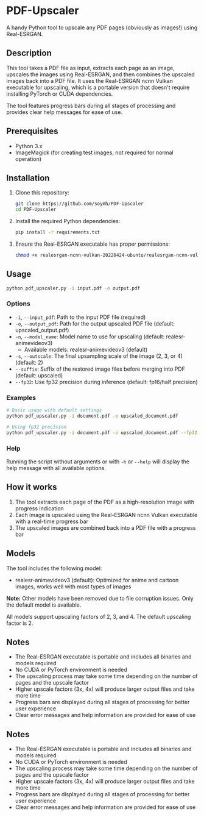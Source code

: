 # PDF-Upscaler

A handy Python tool to upscale any PDF pages (obviously as images!) using Real-ESRGAN.

## Description

This tool takes a PDF file as input, extracts each page as an image, upscales the images using Real-ESRGAN, and then combines the upscaled images back into a PDF file. It uses the Real-ESRGAN ncnn Vulkan executable for upscaling, which is a portable version that doesn't require installing PyTorch or CUDA dependencies.

The tool features progress bars during all stages of processing and provides clear help messages for ease of use.

## Prerequisites

- Python 3.x
- ImageMagick (for creating test images, not required for normal operation)

## Installation

1. Clone this repository:
   ```bash
   git clone https://github.com/soymh/PDF-Upscaler
   cd PDF-Upscaler
   ```

2. Install the required Python dependencies:
   ```bash
   pip install -r requirements.txt
   ```

3. Ensure the Real-ESRGAN executable has proper permissions:
   ```bash
   chmod +x realesrgan-ncnn-vulkan-20220424-ubuntu/realesrgan-ncnn-vulkan
   ```

## Usage

```bash
python pdf_upscaler.py -i input.pdf -o output.pdf
```

### Options

- `-i`, `--input_pdf`: Path to the input PDF file (required)
- `-o`, `--output_pdf`: Path for the output upscaled PDF file (default: upscaled_output.pdf)
- `-n`, `--model_name`: Model name to use for upscaling (default: realesr-animevideov3)
  - Available models: realesr-animevideov3 (default)
- `-s`, `--outscale`: The final upsampling scale of the image (2, 3, or 4) (default: 2)
- `--suffix`: Suffix of the restored image files before merging into PDF (default: upscaled)
- `--fp32`: Use fp32 precision during inference (default: fp16/half precision)

### Examples

```bash
# Basic usage with default settings
python pdf_upscaler.py -i document.pdf -o upscaled_document.pdf

# Using fp32 precision
python pdf_upscaler.py -i document.pdf -o upscaled_document.pdf --fp32
```

### Help

Running the script without arguments or with `-h` or `--help` will display the help message with all available options.

## How it works

1. The tool extracts each page of the PDF as a high-resolution image with progress indication
2. Each image is upscaled using the Real-ESRGAN ncnn Vulkan executable with a real-time progress bar
3. The upscaled images are combined back into a PDF file with a progress bar

## Models

The tool includes the following model:
- realesr-animevideov3 (default): Optimized for anime and cartoon images, works well with most types of images

**Note:** Other models have been removed due to file corruption issues. Only the default model is available.

All models support upscaling factors of 2, 3, and 4. The default upscaling factor is 2.

## Notes

- The Real-ESRGAN executable is portable and includes all binaries and models required
- No CUDA or PyTorch environment is needed
- The upscaling process may take some time depending on the number of pages and the upscale factor
- Higher upscale factors (3x, 4x) will produce larger output files and take more time
- Progress bars are displayed during all stages of processing for better user experience
- Clear error messages and help information are provided for ease of use

## Notes

- The Real-ESRGAN executable is portable and includes all binaries and models required
- No CUDA or PyTorch environment is needed
- The upscaling process may take some time depending on the number of pages and the upscale factor
- Higher upscale factors (3x, 4x) will produce larger output files and take more time
- Progress bars are displayed during all stages of processing for better user experience
- Clear error messages and help information are provided for ease of use
